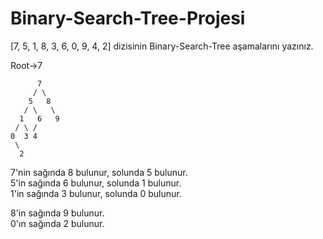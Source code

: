 # Binary-Search-Tree-Projesi

[7, 5, 1, 8, 3, 6, 0, 9, 4, 2] dizisinin Binary-Search-Tree aşamalarını yazınız.

Root->7

          7
         / \
        5   8
       / \   \
      1   6   9
     / \ /      
    0  3 4      
     \
      2   

7'nin sağında 8 bulunur, solunda 5 bulunur.  
5'in sağında 6 bulunur, solunda 1 bulunur.  
1'in sağında 3 bulunur, solunda 0 bulunur.  

8'in sağında 9 bulunur.  
0'ın sağında 2 bulunur.
